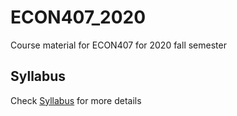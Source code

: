 # ECON407_2020
Course material for ECON407 for 2020 fall semester

## Syllabus
Check [Syllabus](syllabus.md) for more details
